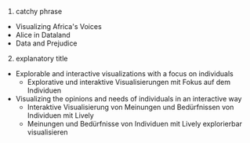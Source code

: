 1. catchy phrase
- Visualizing Africa's Voices
- Alice in Dataland
- Data and Prejudice

2. explanatory title
- Explorable and interactive visualizations with a focus on individuals
  - Explorative und interaktive Visualisierungen mit Fokus auf dem Individuen
- Visualizing the opinions and needs of individuals in an interactive way
  - Interaktive Visualisierung von Meinungen und Bedürfnissen von Individuen mit Lively
  - Meinungen und Bedürfnisse von Individuen mit Lively explorierbar visualisieren 